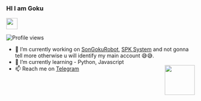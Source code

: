 <h3 align="left">HI I am Goku</h3> <img src="https://raw.githubusercontent.com/MartinHeinz/MartinHeinz/master/wave.gif" width="30px">


![Profile views](https://gpvc.arturio.dev/ImmaGoku)

- 🔭 I’m currently working on [SonGokuRobot](https://t.me/SonGokuRobot), [SPK System](https://github.com/NkSama/SibylSystem) and not gonna tell more otherwise u will identify my main account 😅😅.
- 🌱 I’m currently learning - Python, Javascript
- 📫 Reach me on [Telegram](https://t.me/Goku_kun) <img src = https://i.pinimg.com/originals/25/d2/54/25d254df236c61306bceb86df5f671f1.gif width = 80 align = "right">
